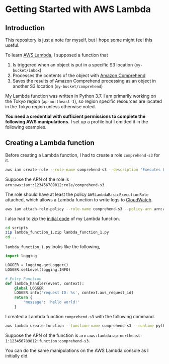 # Getting Started with AWS Lambda

## Introduction

This repository is just a note for myself, but I hope some might feel this useful.

To learn [AWS Lambda](https://docs.aws.amazon.com/lambda/index.html#lang/en_us), I supposed a function that
1. Is triggered when an object is put in a specific S3 location (`my-bucket/inbox`)
2. Processes the contents of the object with [Amazon Comprehend](https://docs.aws.amazon.com/comprehend/index.html#lang/en_us)
3. Saves the results of Amazon Comprehend processing as an object in another S3 location (`my-bucket/comprehend`)

My Lambda function was written in Python 3.7.
I am primarily working on the Tokyo region (`ap-northeast-1`), so region specific resources are located in the Tokyo region unless otherwise noted.

**You need a credential with sufficient permissions to complete the following AWS manipulations.**
I set up a profile but I omitted it in the following examples.

## Creating a Lambda function

Before creating a Lambda function, I had to create a role `comprehend-s3` for it.

```bash
aws iam create-role --role-name comprehend-s3 --description 'Executes Lambda function comprehend-s3' --assume-role-policy-document file://iam/policy/lambda-assume-role-policy.json
```

Suppose the ARN of the role is `arn:aws:iam::123456789012:role/comprehend-s3`.

The role should have at least the policy `AWSLambdaBasicExecutionRole` attached, which allows a Lambda function to write logs to [CloudWatch](https://aws.amazon.com/cloudwatch/).

```bash
aws iam attach-role-policy --role-name comprehend-s3 --policy-arn arn:aws:iam::aws:policy/service-role/AWSLambdaBasicExecutionRole
```

I also had to zip the [initial code](scripts/lambda_function_1.py) of my Lambda function.

```bash
cd scripts
zip lambda_function_1.zip lambda_function_1.py
cd ..
```

`lambda_function_1.py` looks like the following,

```python
import logging

LOGGER = logging.getLogger()
LOGGER.setLevel(logging.INFO)

# Entry Function
def lambda_handler(event, context):
    global LOGGER
    LOGGER.info('request ID: %s', context.aws_request_id)
    return {
        'message': 'hello world!'
    }
```

I created a Lambda function `comprehend-s3` with the following command.

```bash
aws lambda create-function --function-name comprehend-s3 --runtime python3.7 --role arn:aws:iam::123456789012:role/comprehend-s3 --handler lambda_function_1.lambda_handler --description "Comprehends S3" --zip-file fileb://scripts/lambda_function_1.zip
```

Suppose the ARN of the function is `arn:aws:lambda:ap-northeast-1:123456789012:function:comprehend-s3`.

You can do the same manipulations on the AWS Lambda console as I initially did.
